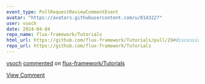 ```yaml
---
event_type: PullRequestReviewCommentEvent
avatar: "https://avatars.githubusercontent.com/u/814322?"
user: vsoch
date: 2024-04-04
repo_name: flux-framework/Tutorials
html_url: https://github.com/flux-framework/Tutorials/pull/29#discussion_r1552413760
repo_url: https://github.com/flux-framework/Tutorials
---
```


<a href='https://github.com/vsoch' target='_blank'>vsoch</a> <a href='https://github.com/flux-framework/Tutorials/pull/29#discussion_r1552413760' target='_blank'>commented</a> on <a href='https://github.com/flux-framework/Tutorials' target='_blank'>flux-framework/Tutorials</a>

<a href='https://github.com/flux-framework/Tutorials/pull/29#discussion_r1552413760' target='_blank'>View Comment</a>